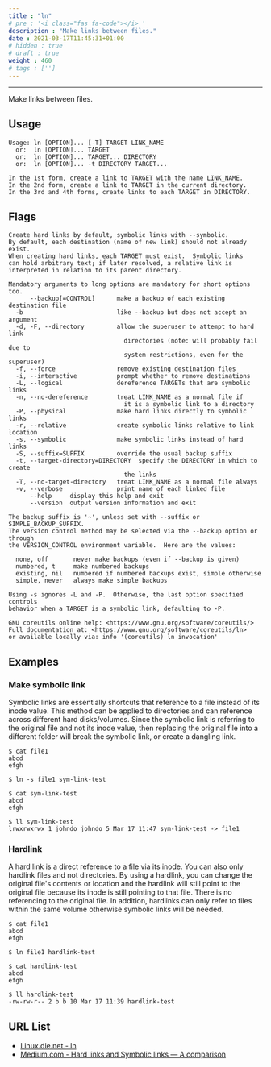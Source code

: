 ```yaml
---
title : "ln"
# pre : '<i class="fas fa-code"></i> '
description : "Make links between files."
date : 2021-03-17T11:45:31+01:00
# hidden : true
# draft : true
weight : 460
# tags : ['']
---
```


---

Make links between files.

## Usage

```plain
Usage: ln [OPTION]... [-T] TARGET LINK_NAME
  or:  ln [OPTION]... TARGET
  or:  ln [OPTION]... TARGET... DIRECTORY
  or:  ln [OPTION]... -t DIRECTORY TARGET...

In the 1st form, create a link to TARGET with the name LINK_NAME.
In the 2nd form, create a link to TARGET in the current directory.
In the 3rd and 4th forms, create links to each TARGET in DIRECTORY.
```

## Flags

```plain
Create hard links by default, symbolic links with --symbolic.
By default, each destination (name of new link) should not already exist.
When creating hard links, each TARGET must exist.  Symbolic links
can hold arbitrary text; if later resolved, a relative link is
interpreted in relation to its parent directory.

Mandatory arguments to long options are mandatory for short options too.
      --backup[=CONTROL]      make a backup of each existing destination file
  -b                          like --backup but does not accept an argument
  -d, -F, --directory         allow the superuser to attempt to hard link
                                directories (note: will probably fail due to
                                system restrictions, even for the superuser)
  -f, --force                 remove existing destination files
  -i, --interactive           prompt whether to remove destinations
  -L, --logical               dereference TARGETs that are symbolic links
  -n, --no-dereference        treat LINK_NAME as a normal file if
                                it is a symbolic link to a directory
  -P, --physical              make hard links directly to symbolic links
  -r, --relative              create symbolic links relative to link location
  -s, --symbolic              make symbolic links instead of hard links
  -S, --suffix=SUFFIX         override the usual backup suffix
  -t, --target-directory=DIRECTORY  specify the DIRECTORY in which to create
                                the links
  -T, --no-target-directory   treat LINK_NAME as a normal file always
  -v, --verbose               print name of each linked file
      --help     display this help and exit
      --version  output version information and exit

The backup suffix is '~', unless set with --suffix or SIMPLE_BACKUP_SUFFIX.
The version control method may be selected via the --backup option or through
the VERSION_CONTROL environment variable.  Here are the values:

  none, off       never make backups (even if --backup is given)
  numbered, t     make numbered backups
  existing, nil   numbered if numbered backups exist, simple otherwise
  simple, never   always make simple backups

Using -s ignores -L and -P.  Otherwise, the last option specified controls
behavior when a TARGET is a symbolic link, defaulting to -P.

GNU coreutils online help: <https://www.gnu.org/software/coreutils/>
Full documentation at: <https://www.gnu.org/software/coreutils/ln>
or available locally via: info '(coreutils) ln invocation'
```

## Examples

### Make symbolic link

Symbolic links are essentially shortcuts that reference to a file instead of its inode value. This method can be applied to directories and can reference across different hard disks/volumes. Since the symbolic link is referring to the original file and not its inode value, then replacing the original file into a different folder will break the symbolic link, or create a dangling link.

```plain
$ cat file1      
abcd
efgh

$ ln -s file1 sym-link-test

$ cat sym-link-test     
abcd
efgh

$ ll sym-link-test   
lrwxrwxrwx 1 johndo johndo 5 Mar 17 11:47 sym-link-test -> file1
```

### Hardlink

A hard link is a direct reference to a file via its inode. You can also only hardlink files and not directories. By using a hardlink, you can change the original file's contents or location and the hardlink will still point to the original file because its inode is still pointing to that file. There is no referencing to the original file. In addition, hardlinks can only refer to files within the same volume otherwise symbolic links will be needed.

```plain
$ cat file1      
abcd
efgh

$ ln file1 hardlink-test

$ cat hardlink-test  
abcd
efgh

$ ll hardlink-test 
-rw-rw-r-- 2 b b 10 Mar 17 11:39 hardlink-test
```

## URL List

- [Linux.die.net - ln](https://linux.die.net/man/1/ln)
- [Medium.com - Hard links and Symbolic links — A comparison](https://medium.com/@307/hard-links-and-symbolic-links-a-comparison-7f2b56864cdd)
